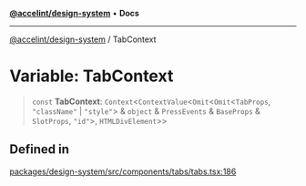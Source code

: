 [**@accelint/design-system**](../README.md) • **Docs**

***

[@accelint/design-system](../README.md) / TabContext

# Variable: TabContext

> `const` **TabContext**: `Context`\<`ContextValue`\<`Omit`\<`Omit`\<`TabProps`, `"className"` \| `"style"`\> & `object` & `PressEvents` & `BaseProps` & `SlotProps`, `"id"`\>, `HTMLDivElement`\>\>

## Defined in

[packages/design-system/src/components/tabs/tabs.tsx:186](https://github.com/gohypergiant/standard-toolkit/blob/258694cea8ed8bbd956b3cf5da47c2c9debcf127/packages/design-system/src/components/tabs/tabs.tsx#L186)
